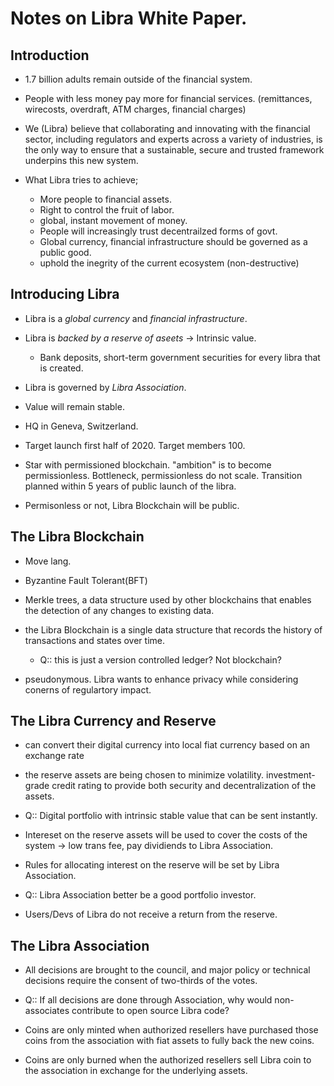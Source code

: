 # Notes on Libra White Paper.

## Introduction

* 1.7 billion adults remain outside of the financial system.

* People with less money pay more for financial services. (remittances, wirecosts, overdraft, ATM charges, financial charges)

* We (Libra) believe that collaborating and innovating with the financial sector, including regulators and experts across a variety of industries, is the only way to ensure that a sustainable, secure and trusted framework underpins this new system.

* What Libra tries to achieve;
  * More people to financial assets.
  * Right to control the fruit of labor.
  * global, instant movement of money. 
  * People will increasingly trust decentrailzed forms of govt.
  * Global currency, financial infrastructure should be governed as a public good.
  * uphold the inegrity of the current ecosystem (non-destructive)

## Introducing Libra

* Libra is a *global currency* and *financial infrastructure*.

* Libra is *backed by a reserve of aseets* -> Intrinsic value.
  * Bank deposits, short-term government securities for every libra that is created.

* Libra is governed by *Libra Association*.

* Value will remain stable.

* HQ in Geneva, Switzerland.

* Target launch first half of 2020. Target members 100.

* Star with permissioned blockchain. "ambition" is to become permissionless. Bottleneck, permissionless do not scale. Transition planned within 5 years of public launch of the libra.

* Permisonless or not, Libra Blockchain will be public.

## The Libra Blockchain

* Move lang.

* Byzantine Fault Tolerant(BFT)

* Merkle trees, a data structure used by other blockchains that enables the detection of any changes to existing data.

* the Libra Blockchain is a single data structure that records the history of transactions and states over time.
  * Q:: this is just a version controlled ledger? Not blockchain?

* pseudonymous. Libra wants to enhance privacy while considering conerns of regulartory impact.

## The Libra Currency and Reserve

* can convert their digital currency into local fiat currency based on an exchange rate

* the reserve assets are being chosen to minimize volatility. investment-grade credit rating to provide both security and decentralization of the assets.

* Q:: Digital portfolio with intrinsic stable value that can be sent instantly.

* Intereset on the reserve assets will be used to cover the costs of the system -> low trans fee, pay dividiends to Libra Association.

* Rules for allocating interest on the reserve will be set by Libra Association.

* Q:: Libra Association better be a good portfolio investor.

* Users/Devs of Libra do not receive a return from the reserve.

## The Libra Association

* All decisions are brought to the council, and major policy or technical decisions require the consent of two-thirds of the votes.

* Q:: If all decisions are done through Association, why would non-associates contribute to open source Libra code?

* Coins are only minted when authorized resellers have purchased those coins from the association with fiat assets to fully back the new coins.

* Coins are only burned when the authorized resellers sell Libra coin to the association in exchange for the underlying assets.





